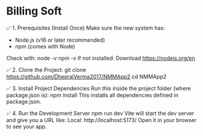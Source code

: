 # Billing Soft

✅ 1. Prerequisites (Install Once)
Make sure the new system has:
- Node.js (v16 or later recommended)
- npm (comes with Node)

Check with:
   node -v
   npm -v
If not installed: Download https://nodejs.org/en

✅ 2. Clone the Project:
  git clone https://github.com/DheerajVerma2017/NMMApp2
  cd NMMApp2

✅ 3. Install Project Dependencies
Run this inside the project folder (where package.json is):
  npm install
This installs all dependencies defined in package.json.

✅ 4. Run the Development Server
  npm run dev
Vite will start the dev server and give you a URL like:
Local:   http://localhost:5173/
Open it in your browser to see your app.
